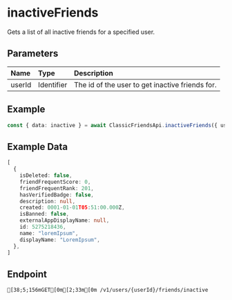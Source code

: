 
# inactiveFriends
Gets a list of all inactive friends for a specified user.


## Parameters
| Name   | Type       | Description                                     |
| :----- | :--------- | :---------------------------------------------- |
| userId | Identifier | The id of the user to get inactive friends for. |



## Example
```ts copy showLineNumbers
const { data: inactive } = await ClassicFriendsApi.inactiveFriends({ userId: 45348281 }); 
```


## Example Data
```ts copy showLineNumbers
[
  {
    isDeleted: false,
    friendFrequentScore: 0,
    friendFrequentRank: 201,
    hasVerifiedBadge: false,
    description: null,
    created: 0001-01-01T05:51:00.000Z,
    isBanned: false,
    externalAppDisplayName: null,
    id: 5275218436,
    name: "loremIpsum",
    displayName: "LoremIpsum",
  },
] 
```


## Endpoint
```ansi
[38;5;156mGET[0m[2;33m[0m /v1/users/{userId}/friends/inactive
```
  